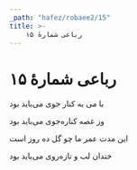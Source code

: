 ```yaml
---
_path: "hafez/robaee2/15"
title: >-
    رباعی شمارهٔ ۱۵
---
```

# رباعی شمارهٔ ۱۵

<div class="b" id="bn1"><div class="m1"><p>با می به کنار جوی می‌باید بود</p></div>
<div class="m2"><p>وز غصه کناره‌جوی می‌باید بود</p></div></div>
<div class="b" id="bn2"><div class="m1"><p>این مدت عمر ما چو گل ده روز است</p></div>
<div class="m2"><p>خندان لب و تازه‌روی می‌باید بود</p></div></div>
